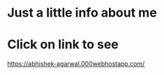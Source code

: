 # Just a little info about me #
# Click on link to see #
https://abhishek-agarwal.000webhostapp.com/
